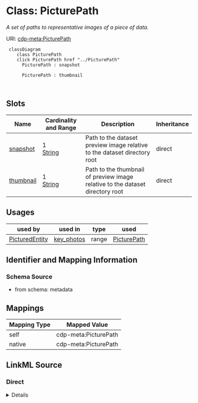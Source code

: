 

# Class: PicturePath


_A set of paths to representative images of a piece of data._





URI: [cdp-meta:PicturePath](metadataPicturePath)






```mermaid
 classDiagram
    class PicturePath
    click PicturePath href "../PicturePath"
      PicturePath : snapshot
        
      PicturePath : thumbnail
        
      
```




<!-- no inheritance hierarchy -->


## Slots

| Name | Cardinality and Range | Description | Inheritance |
| ---  | --- | --- | --- |
| [snapshot](snapshot.md) | 1 <br/> [String](String.md) | Path to the dataset preview image relative to the dataset directory root | direct |
| [thumbnail](thumbnail.md) | 1 <br/> [String](String.md) | Path to the thumbnail of preview image relative to the dataset directory root | direct |





## Usages

| used by | used in | type | used |
| ---  | --- | --- | --- |
| [PicturedEntity](PicturedEntity.md) | [key_photos](key_photos.md) | range | [PicturePath](PicturePath.md) |






## Identifier and Mapping Information







### Schema Source


* from schema: metadata





## Mappings

| Mapping Type | Mapped Value |
| ---  | ---  |
| self | cdp-meta:PicturePath |
| native | cdp-meta:PicturePath |





## LinkML Source

<!-- TODO: investigate https://stackoverflow.com/questions/37606292/how-to-create-tabbed-code-blocks-in-mkdocs-or-sphinx -->

### Direct

<details>
```yaml
name: PicturePath
description: A set of paths to representative images of a piece of data.
from_schema: metadata
attributes:
  snapshot:
    name: snapshot
    description: Path to the dataset preview image relative to the dataset directory
      root.
    from_schema: metadata
    rank: 1000
    alias: snapshot
    owner: PicturePath
    domain_of:
    - PicturePath
    range: string
    required: true
    inlined: true
    inlined_as_list: true
  thumbnail:
    name: thumbnail
    description: Path to the thumbnail of preview image relative to the dataset directory
      root.
    from_schema: metadata
    rank: 1000
    alias: thumbnail
    owner: PicturePath
    domain_of:
    - PicturePath
    range: string
    required: true
    inlined: true
    inlined_as_list: true

```
</details>

### Induced

<details>
```yaml
name: PicturePath
description: A set of paths to representative images of a piece of data.
from_schema: metadata
attributes:
  snapshot:
    name: snapshot
    description: Path to the dataset preview image relative to the dataset directory
      root.
    from_schema: metadata
    rank: 1000
    alias: snapshot
    owner: PicturePath
    domain_of:
    - PicturePath
    range: string
    required: true
    inlined: true
    inlined_as_list: true
  thumbnail:
    name: thumbnail
    description: Path to the thumbnail of preview image relative to the dataset directory
      root.
    from_schema: metadata
    rank: 1000
    alias: thumbnail
    owner: PicturePath
    domain_of:
    - PicturePath
    range: string
    required: true
    inlined: true
    inlined_as_list: true

```
</details>